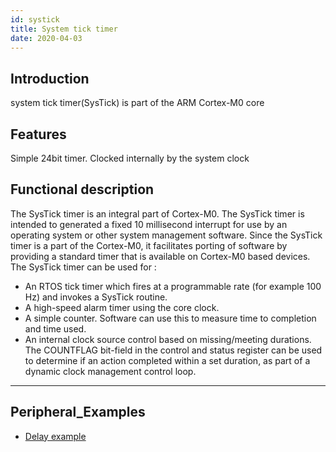 ```yaml
---
id: systick
title: System tick timer
date: 2020-04-03
---
```


## Introduction

system tick timer(SysTick) is part of the ARM Cortex-M0 core

## Features

Simple 24bit timer.
Clocked internally by the system clock

## Functional description

The SysTick timer is an integral part of Cortex-M0. The SysTick timer is intended to generated a fixed 10 millisecond interrupt for use by an operating system or other system management software.
Since the SysTick timer is a part of the Cortex-M0, it facilitates porting of software by
providing a standard timer that is available on Cortex-M0 based devices. The SysTick
timer can be used for : 
 
*	An RTOS tick timer which fires at a programmable rate (for example 100 Hz) and invokes a SysTick routine.
*	A high-speed alarm timer using the core clock.
*	A simple counter. Software can use this to measure time to completion and time used.
*	An internal clock source control based on missing/meeting durations. The COUNTFLAG bit-field in the control and status register can be used to determine if an action completed within a set duration, as part of a dynamic clock management control loop.



------------------------------

## Peripheral_Examples
- [Delay example](delay.md)
